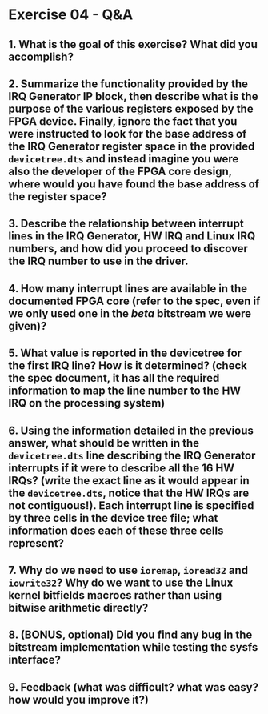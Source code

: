 # Exercise 04 - Q&A

## 1. What is the goal of this exercise? What did you accomplish?

## 2. Summarize the functionality provided by the IRQ Generator IP block, then describe what is the purpose of the various registers exposed by the FPGA device. Finally, ignore the fact that you were instructed to look for the base address of the IRQ Generator register space in the provided `devicetree.dts` and instead imagine you were also the developer of the FPGA core design, where would you have found the base address of the register space?

## 3. Describe the relationship between interrupt lines in the IRQ Generator, HW IRQ and Linux IRQ numbers, and how did you proceed to discover the IRQ number to use in the driver.

## 4. How many interrupt lines are available in the documented FPGA core (refer to the spec, even if we only used one in the *beta* bitstream we were given)?

## 5. What value is reported in the devicetree for the first IRQ line? How is it determined? (check the spec document, it has all the required information to map the line number to the HW IRQ on the processing system)

## 6. Using the information detailed in the previous answer, what should be written in the `devicetree.dts` line describing the IRQ Generator interrupts if it were to describe all the 16 HW IRQs? (write the exact line as it would appear in the `devicetree.dts`, notice that the HW IRQs are not contiguous!). Each interrupt line is specified by three cells in the device tree file; what information does each of these three cells represent?

## 7. Why do we need to use `ioremap`, `ioread32` and `iowrite32`? Why do we want to use the Linux kernel bitfields macroes rather than using bitwise arithmetic directly?

## 8. (BONUS, optional) Did you find any bug in the bitstream implementation while testing the sysfs interface?

## 9. Feedback (what was difficult? what was easy? how would you improve it?)

